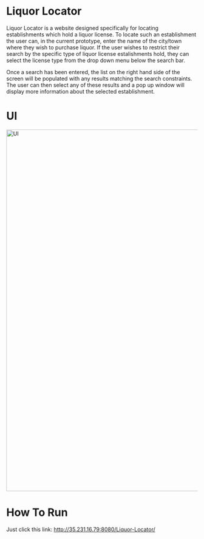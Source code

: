# Liquor Locator
Liquor Locator is a website designed specifically for locating establishments which hold a liquor license. To locate such an establishment the user can, in the current prototype, enter the name of the city/town where they wish to purchase liquor. If the user wishes to restrict their search by the specific type of liquor license estalishments hold, they can select the license type from the drop down menu below the search bar.

Once a search has been entered, the list on the right hand side of the screen will be populated with any results matching the search constraints. The user can then select any of these results and a pop up window will display more information about the selected establishment.


# UI
<img width="952" alt="UI" src="https://user-images.githubusercontent.com/45129610/55025399-a1a8b400-4fdf-11e9-8d26-36423ae9d374.png">


# How To Run
Just click this link: http://35.231.16.79:8080/Liquor-Locator/
